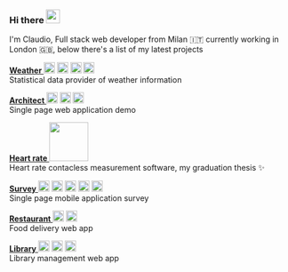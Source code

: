 ### Hi there  <img src="https://media.giphy.com/media/hvRJCLFzcasrR4ia7z/giphy.gif" width="25px">

I'm Claudio, Full stack web developer from Milan 🇮🇹 currently working in London 🇬🇧,
below there's a list of my latest projects

<p align="left">
<a href="https://github.com/roma-claudio/Weather">
<strong>
Weather
</strong>
</a>
<!--<img src="https://cdn.jsdelivr.net/npm/simple-icons@3.13.0/icons/css3.svg" alt="css3" width="20"/>-->
<img src="https://cdn.jsdelivr.net/npm/simple-icons@3.13.0/icons/html5.svg" alt="html5" width="20"/>
<img src="https://cdn.jsdelivr.net/npm/simple-icons@3.13.0/icons/javascript.svg" alt="javascript" width="20"/>
<img src="https://cdn.jsdelivr.net/npm/simple-icons@3.13.0/icons/react.svg" alt="react" width="20"/>
<img src="https://cdn.jsdelivr.net/npm/simple-icons@3.13.0/icons/node-dot-js.svg" alt="nodejs" width="20"/>
<br>
Statistical data provider of weather information
</p>

<p align="left">
<a href="https://github.com/roma-claudio/Architect">
<strong>
Architect
</strong>
</a>
<!--<img src="https://devicon.dev/devicon.git/icons/css3/css3-original-wordmark.svg" alt="css3" width="20"/>-->
<img src="https://cdn.jsdelivr.net/npm/simple-icons@3.13.0/icons/html5.svg" alt="html5" width="20"/>
<img src="https://cdn.jsdelivr.net/npm/simple-icons@3.13.0/icons/javascript.svg" alt="javascript" width="20"/>
<img src="https://cdn.jsdelivr.net/npm/simple-icons@3.13.0/icons/react.svg" alt="react" width="20"/>
<br>
Single page web application demo
</p>

<p align="left">
<a href="https://github.com/roma-claudio/Heart-rate">
<strong>
Heart rate
</strong>
<img src="https://www.mathworks.com/etc.clientlibs/mathworks/clientlibs/customer-ui/templates/common/resources/images/pic-header-mathworks-logo.svg" width="70" />
</a>
<br>
Heart rate contacless measurement software, my graduation thesis ✨
</p>

<p align="left">
<a href="https://github.com/roma-claudio/Survey">
<strong>
Survey
</strong>
</a>
<!--<img src="https://devicon.dev/devicon.git/icons/css3/css3-original-wordmark.svg" alt="css3" width="20"/>-->
<img src="https://cdn.jsdelivr.net/npm/simple-icons@3.13.0/icons/html5.svg" alt="html5" width="20"/>
<img src="https://cdn.jsdelivr.net/npm/simple-icons@3.13.0/icons/javascript.svg" alt="javascript" width="20"/>
<img src="https://cdn.jsdelivr.net/npm/simple-icons@3.13.0/icons/react.svg" alt="react" width="20"/>
<img src="https://cdn.jsdelivr.net/npm/simple-icons@3.13.0/icons/mysql.svg" width="20" />
<img src="https://cdn.jsdelivr.net/npm/simple-icons@3.13.0/icons/node-dot-js.svg" alt="nodejs" width="20"/>
<br>
Single page mobile application survey
</p>

<p align="left">
<a href="https://github.com/roma-claudio/Restaurant">
<strong>
Restaurant
</strong>
</a>
<!--<img src="https://devicon.dev/devicon.git/icons/css3/css3-original-wordmark.svg" alt="css3" width="20"/>-->
<img src="https://cdn.jsdelivr.net/npm/simple-icons@3.13.0/icons/html5.svg" alt="html5" width="20"/>
<img src="https://cdn.jsdelivr.net/npm/simple-icons@3.13.0/icons/javascript.svg" alt="javascript" width="20"/>
<br>
Food delivery web app
</p>

<p align="left">
<a href="https://github.com/roma-claudio/Library">
<strong>
Library
</strong>
</a>
<!--<img src="https://devicon.dev/devicon.git/icons/css3/css3-original-wordmark.svg" alt="css3" width="20"/>-->
<img src="https://cdn.jsdelivr.net/npm/simple-icons@3.13.0/icons/html5.svg" alt="html5" width="20"/>
<img src="https://cdn.jsdelivr.net/npm/simple-icons@3.13.0/icons/php.svg" alt="php" width="20"/>
<img src="https://cdn.jsdelivr.net/npm/simple-icons@3.13.0/icons/postgresql.svg" alt="postgresql" width="20"/>
<br>
Library management web app
</p>

<!--<a href="https://www.linkedin.com/in/claudio-roma-98168b163/">
  <img align="left" alt="Claudio's LinkedIn" width="22px" src="https://cdn.jsdelivr.net/npm/simple-icons@v3/icons/linkedin.svg" />
</a>-->
